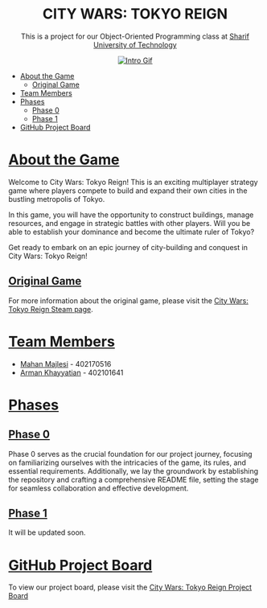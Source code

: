 <h1 align="center"/>CITY WARS: TOKYO REIGN</h1>

<p align="center">
    This is a project for our Object-Oriented Programming class at  <a href="https://www.sharif.edu/">Sharif University of Technology</a>
</p>

<p align="center">
  <a href="https://github.com/mahanmi/City-Wars" target="_blank" rel="null">
    <img src="https://cdn.akamai.steamstatic.com/steam/apps/1689090/extras/Intro2.gif?t=1661935837" title="Intro Gif"/>
  </a>
</p>

- [About the Game](#about-the-game)
  - [Original Game](#original-game)
- [Team Members](#team-members)
- [Phases](#phases)
  - [Phase 0](#phase-0)
  - [Phase 1](#phase-1)
- [GitHub Project Board](#github-project-board)

# [About the Game](#about-the-game)

Welcome to City Wars: Tokyo Reign! This is an exciting multiplayer strategy game where players compete to build and expand their own cities in the bustling metropolis of Tokyo.

In this game, you will have the opportunity to construct buildings, manage resources, and engage in strategic battles with other players. Will you be able to establish your dominance and become the ultimate ruler of Tokyo?

Get ready to embark on an epic journey of city-building and conquest in City Wars: Tokyo Reign!

## [Original Game](#original-game)

For more information about the original game, please visit the [City Wars: Tokyo Reign Steam page](https://store.steampowered.com/app/1689090/CITY_WARS_TOKYO_REIGN/).

# [Team Members](#team-members)

- [Mahan Majlesi](https://github.com/mahanmi) - 402170516
- [Arman Khayyatian](https://github.com/ArmanKhayyatian) - 402101641

# [Phases](#phases)

## [Phase 0](#phase-0)

Phase 0 serves as the crucial foundation for our project journey, focusing on familiarizing ourselves with the intricacies of the game, its rules, and essential requirements. Additionally, we lay the groundwork by establishing the repository and crafting a comprehensive README file, setting the stage for seamless collaboration and effective development.

## [Phase 1](#phase-1)

It will be updated soon.

# [GitHub Project Board](#github-project-board)

To view our project board, please visit the [City Wars: Tokyo Reign Project Board](https://github.com/users/mahanmi/projects/2)
